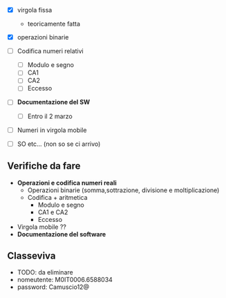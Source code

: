 
- [x] virgola fissa 
	- teoricamente fatta
- [x] operazioni binarie
- [ ] Codifica numeri relativi
	- [ ] Modulo e segno
	- [ ] CA1
	- [ ] CA2
	- [ ] Eccesso 
- [ ] **Documentazione del SW**
	- [ ] Entro il 2 marzo
- [ ] Numeri in virgola mobile
- [ ] SO etc... (non so se ci arrivo)


## Verifiche da fare
- **Operazioni e codifica numeri reali**
	- Operazioni binarie (somma,sottrazione, divisione e moltiplicazione)
	- Codifica + aritmetica
		- Modulo e segno
		- CA1 e CA2
		- Eccesso
- Virgola mobile ?? 
- **Documentazione del software**

## Classeviva
- TODO: da eliminare
- nomeutente: M0IT0006.6588034
- password: Camuscio12@